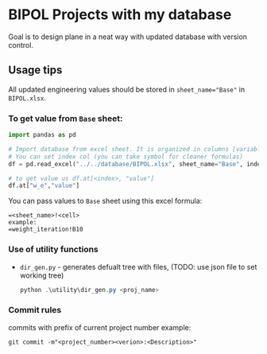 # BIPOL Projects with my database

Goal is to design plane in a neat way with updated database with version control.

## Usage tips

All updated engineering values should be stored in `sheet_name="Base"` in `BIPOL.xlsx`.

### To get value from `Base` sheet:

```python
import pandas as pd

# Import database from excel sheet. It is organized in columns [variable | unit | symbol | value]
# You can set index col (you can take symbol for cleaner formulas)
df = pd.read_excel("../../database/BIPOL.xlsx", sheet_name="Base", index_col="symbol")

# to get value us df.at[<index>, "value"]
df.at["w_e","value"]
```

You can pass values to `Base` sheet using this excel formula:

```
=<sheet_name>!<cell>
example:
=weight_iteration!B10
```

### Use of utility functions

- `dir_gen.py` - generates defualt tree with files, (TODO: use json file to set working tree)
  ```powershell
  python .\utility\dir_gen.py <proj_name>
  ```

### Commit rules

commits with prefix of current project number example:

```
git commit -m"<project_number><verion>:<Description>"
```
